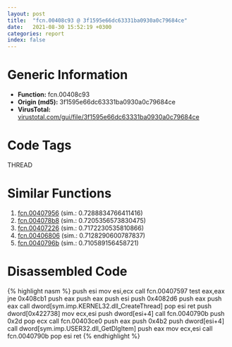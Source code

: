 ```yaml
---
layout: post
title:  "fcn.00408c93 @ 3f1595e66dc63331ba0930a0c79684ce"
date:   2021-08-30 15:52:19 +0300
categories: report
index: false
---
```


# Generic Information
- **Function:** fcn.00408c93
- **Origin (md5):** 3f1595e66dc63331ba0930a0c79684ce
- **VirusTotal:** [virustotal.com/gui/file/3f1595e66dc63331ba0930a0c79684ce][virustotal_ref]

# Code Tags
<span class="tag" id="THREAD">THREAD</span>


# Similar Functions

1. [fcn.00407956][similar_1_ref] (sim.: 0.7288834766411416)
2. [fcn.004078b8][similar_2_ref] (sim.: 0.7205356573830475)
3. [fcn.00407226][similar_3_ref] (sim.: 0.7172230535810866)
4. [fcn.00406806][similar_4_ref] (sim.: 0.7128290600787837)
5. [fcn.0040796b][similar_5_ref] (sim.: 0.710589156458721)


# Disassembled Code

{% highlight nasm %}
push esi
mov esi,ecx
call fcn.00407597
test eax,eax
jne 0x408cb1
push eax
push eax
push esi
push 0x4082d6
push eax
push eax
call dword[sym.imp.KERNEL32.dll_CreateThread]
pop esi
ret 
push dword[0x422738]
mov ecx,esi
push dword[esi+4]
call fcn.0040790b
push 0x2d
pop ecx
call fcn.00403ce0
push eax
push 0x4b2
push dword[esi+4]
call dword[sym.imp.USER32.dll_GetDlgItem]
push eax
mov ecx,esi
call fcn.0040790b
pop esi
ret 
{% endhighlight %}


[similar_1_ref]: /report/fcn.00407956@451ddfcc92b1bb3ecaf608812dc38f69
[similar_2_ref]: /report/fcn.004078b8@513a8bfcd5da1a9aee6dd942ecac565e
[similar_3_ref]: /report/fcn.00407226@77717b0243ef40f58615132b9a9cda50
[similar_4_ref]: /report/fcn.00406806@4aa6e2e3275eb009378708b594583f2c
[similar_5_ref]: /report/fcn.0040796b@61a87c9dd8afa91b0d188f5b18051873
[virustotal_ref]: https://www.virustotal.com/gui/file/3f1595e66dc63331ba0930a0c79684ce